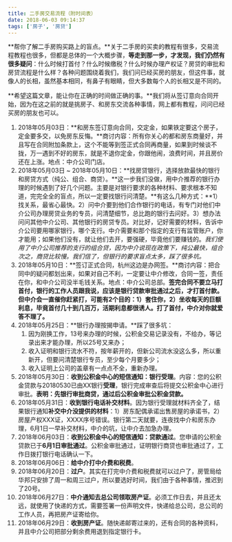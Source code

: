 ```yaml
---
title: 二手房交易流程（附时间表）
date: 2018-06-03 09:14:37
tags: ['房子', '房贷']
---
```



**帮你了解二手房购买路上的盲点。**关于二手房的买卖的教程有很多，交易流程教程也很多，但都是总体的一个大概步骤，**等走到那一步，才发现，我们仍然有很多疑问**：什么时候打首付？什么时候缴税？什么时候办理产权证？房贷的审批和房贷流程是什么样？各种问题围绕着我们，我们问已经买房的朋友，但这件事，就像人的长相，虽然基本相同，有鼻子有眼睛，但大多数每个人的长相又是不同的。

**希望这篇文章，能让你在正确的时间做正确的事。**我们将从签订意向合同开始，因为在这之前的就是挑房子、和房东交流各种事情，网上都有教程，问问已经买房的朋友也可以。

<!--more-->

1. 2018年05月03日：**和房东签订意向合同，交定金，如果铁定要这个房子，定金要多交，以免房东反悔。**商讨内容：所有你关心的都和房东商量好，并且写在合同附加条款上，这个不能等到签正式合同再商量，如果到时候谈不拢，万一遇到不好的房东，就是不退你定金，你跟他闹，浪费时间，并且房价还在上涨。地点：中介公司门店。
1. 2018年05月03日 ~ 2018年05月10日：**找房贷银行，选择放款最快的银行和房贷方式（纯公、组合、商贷）。**这一步我们没做，用中介推荐的银行办理的时候遇到了好几个问题。主要是对银行要求的各种材料、要求根本不知道，完完全全的盲点，所以一定要找银行问清楚。**有这么几种方式：**1）找关系，最省心最快。2）问中介要到他们合作银行的电话，有专门对他们中介公司办理房贷业务的专员，问清楚细节，总比跑的银行去问好。3）想办法问问其他中介公司、其他银行的房贷专员。对比好，记好需要的材料，告诉中介公司要用哪家银行，哪个支行。中介需要和那个指定的支行有监管账户，你才能用；如果他们没有，就让他们去开，要强硬，毕竟他们要赚钱的。*我们使用了中介公司推荐的支行的组合贷，因为中介说现在政策下，纯公最快，组合次之，商贷比较慢。我们信了，但银行的要求盲点太多，踩了很多坑。*
1. 2018年05月10日：**签订正式合同，杭州这边是办网签。**商讨内容：把合同中的疑问都划出来，如果对自己不利，一定要让中介修改，合同一签，责任在你，和中介公司没半毛钱关系。地点：中介公司总部。**签完合同不要立马打首付，银行的工作人员跟我说，应该是银行贷款审批通过之后，才打首付款。但中介会一直催你赶紧打，可能有2个目的：1）套住你，2）坐收每天的巨额利息，毕竟首付几十到几百万，活期利息都很诱人。打了首付，中介对你就爱答不理了。**
1. 2018年05月25日：**银行办理按揭申请。**踩了很多坑：
    1. 因为刚换工作，13号来办理的时候，公积金交易记录没有，不给办，等记录出来才能办理，所以25号又来办；
    1. 收入证明和银行流水不符，按年薪开的，但新公司流水没这么多，所以重新开，但要问清楚银行专员，至少每个月要多少；
    1. 收入证明上公司的盖章有一点点不全，重新办理。
1. 2018年05月30日：**收到公积金中心的短信通知：银行受理**。内容：您的公积金贷款与20180530已由XX银行**受理**，银行完成审查后将提交公积金中心进行审批。**表明：先银行审批商贷，通过后公积金审批公积金贷款。**
1. 2018年05月31日：**收到银行电话补交材料**。因为银行受理就材料齐全了，结果银行通知**补交中介没提供的材料**：1）房东配偶承诺出售房屋的承诺书，2）房屋产权XXX证，XXXX序号错误。银行第二天就要，连夜找中介和房东办理，6月1日一早补交材料，中介的坑，让中介去加急办理。
1. 2018年06月03日：**收到公积金中心的短信通知：贷款通过**。您申请的公积金贷款已于**6月1日审批通过**。公积金审批通过，证明银行商贷也审批通过了，工作日拨打银行电话确认一下。
1. 2018年06月06日：**给中介打中介费和税费**。
1. 2018年06月20日：**过户**。其实在打完中介费和税费就可以过户了，房管局给华邦只安排了周一和周三过户，所以要选好时间，我们由于各种事情，推迟到了20号。
1. 2018年06月27日：**中介通知去总公司领取房产证**。必须工作日去，并且还太远，就使用了快递的方式，需要签署一份声明文件，快递给总公司，总公司的工作人员，再把房产证寄给你。
1. 2018年06月29日：**收到房产证**。随快递邮寄过来的，还有合同的各种资料，并且中介公司把部分剩余费用退到指定银行卡。




